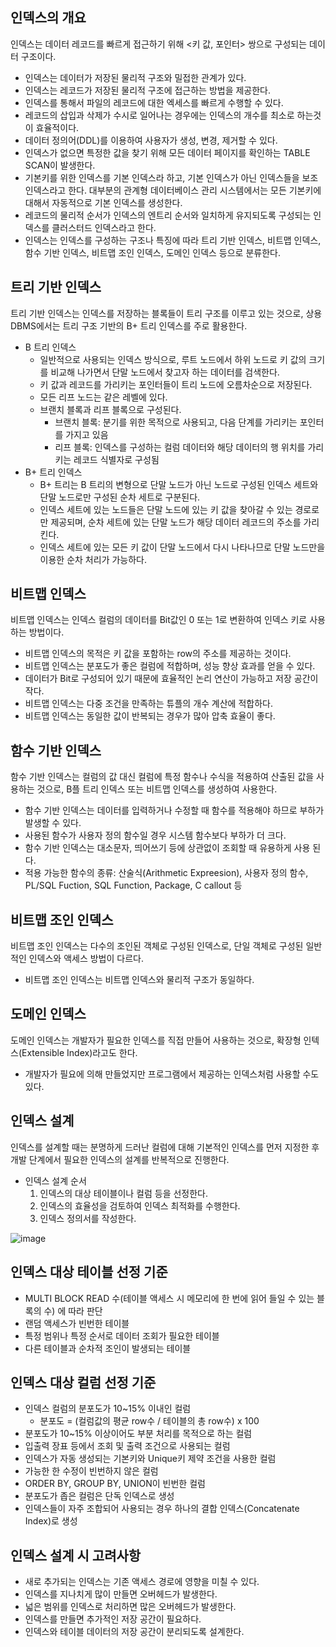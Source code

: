 ## 인덱스의 개요

인덱스는 데이터 레코드를 빠르게 접근하기 위해 <키 값, 포인터> 쌍으로 구성되는 데이터 구조이다.

- 인덱스는 데이터가 저장된 물리적 구조와 밀접한 관계가 있다.
- 인덱스는 레코드가 저장된 물리적 구조에 접근하는 방법을 제공한다.
- 인덱스를 통해서 파일의 레코드에 대한 엑세스를 빠르게 수행할 수 있다.
- 레코드의 삽입과 삭제가 수시로 일어나는 경우에는 인덱스의 개수를 최소로 하는것이 효율적이다.
- 데이터 정의어(DDL)를 이용하여 사용자가 생성, 변경, 제거할 수 있다.
- 인덱스가 없으면 특정한 값을 찾기 위해 모든 데이터 페이지를 확인하는 TABLE SCAN이 발생한다.
- 기본키를 위한 인덱스를 기본 인덱스라 하고, 기본 인덱스가 아닌 인덱스들을 보조 인덱스라고 한다. 대부분의 관계형 데이터베이스 관리 시스템에서는 모든 기본키에 대해서 자동적으로 기본 인덱스를 생성한다.
- 레코드의 물리적 순서가 인덱스의 엔트리 순서와 일치하게 유지되도록 구성되는 인덱스를 클러스터드 인덱스라고 한다.
- 인덱스는 인덱스를 구성하는 구조나 특징에 따라 트리 기반 인덱스, 비트맵 인덱스, 함수 기반 인덱스, 비트맵 조인 인덱스, 도메인 인덱스 등으로 분류한다.

## 트리 기반 인덱스

트리 기반 인덱스는 인덱스를 저장하는 블록들이 트리 구조를 이루고 있는 것으로, 상용 DBMS에서는 트리 구조 기반의 B+ 트리 인덱스를 주로 활용한다.

- B 트리 인덱스
  - 일반적으로 사용되는 인덱스 방식으로, 루트 노드에서 하위 노드로 키 값의 크기를 비교해 나가면서 단말 노드에서 찾고자 하는 데이터를 검색한다.
  - 키 값과 레코드를 가리키는 포인터들이 트리 노드에 오름차순으로 저장된다.
  - 모든 리프 노드는 같은 레벨에 있다.
  - 브랜치 블록과 리프 블록으로 구성된다.
    - 브랜치 블록: 분기를 위한 목적으로 사용되고, 다음 단계를 가리키는 포인터를 가지고 있음
    - 리프 블록: 인덱스를 구성하는 컬럼 데이터와 해당 데이터의 행 위치를 가리키는 레코드 식별자로 구성됨
- B+ 트리 인덱스
  - B+ 트리는 B 트리의 변형으로 단말 노드가 아닌 노드로 구성된 인덱스 세트와 단말 노드로만 구성된 순차 세트로 구분된다.
  - 인덱스 세트에 있는 노드들은 단말 노드에 있는 키 값을 찾아갈 수 있는 경로로만 제공되며, 순차 세트에 있는 단말 노드가 해당 데이터 레코드의 주소를 가리킨다.
  - 인덱스 세트에 있는 모든 키 값이 단말 노드에서 다시 나타나므로 단말 노드만을 이용한 순차 처리가 가능하다.
 
## 비트맵 인덱스

비트맵 인덱스는 인덱스 컬럼의 데이터를 Bit값인 0 또는 1로 변환하여 인덱스 키로 사용하는 방법이다.

- 비트맵 인덱스의 목적은 키 값을 포함하는 row의 주소를 제공하는 것이다.
- 비트맵 인덱스는 분포도가 좋은 컬럼에 적합하며, 성능 향상 효과를 얻을 수 있다.
- 데이터가 Bit로 구성되어 있기 때문에 효율적인 논리 연산이 가능하고 저장 공간이 작다.
- 비트맵 인덱스는 다중 조건을 만족하는 튜플의 개수 계산에 적합하다.
- 비트맵 인덱스는 동일한 값이 반복되는 경우가 많아 압축 효율이 좋다.

## 함수 기반 인덱스

함수 기반 인덱스는 컬럼의 값 대신 컬럼에 특정 함수나 수식을 적용하여 산출된 값을 사용하는 것으로, B플 트리 인덱스 또는 비트맵 인덱스를 생성하여 사용한다.

- 함수 기반 인덱스는 데이터를 입력하거나 수정할 때 함수를 적용해야 하므로 부하가 발생할 수 있다.
- 사용된 함수가 사용자 정의 함수일 경우 시스템 함수보다 부하가 더 크다.
- 함수 기반 인덱스는 대소문자, 띄어쓰기 등에 상관없이 조회할 때 유용하게 사용 된다.
- 적용 가능한 함수의 종류: 산술식(Arithmetic Expreesion), 사용자 정의 함수, PL/SQL Fuction, SQL Function, Package, C callout 등

## 비트맵 조인 인덱스

비트맵 조인 인덱스는 다수의 조인된 객체로 구성된 인덱스로, 단일 객체로 구성된 일반적인 인덱스와 액세스 방법이 다르다.

- 비트맵 조인 인덱스는 비트맵 인덱스와 물리적 구조가 동일하다.

## 도메인 인덱스

도메인 인덱스는 개발자가 필요한 인덱스를 직접 만들어 사용하는 것으로, 확장형 인텍스(Extensible Index)라고도 한다.

- 개발자가 필요에 의해 만들었지만 프로그램에서 제공하는 인덱스처럼 사용할 수도 있다.

## 인덱스 설계

인덱스를 설계할 때는 분명하게 드러난 컬럼에 대해 기본적인 인덱스를 먼저 지정한 후 개발 단계에서 필요한 인덱스의 설계를 반복적으로 진행한다.

- 인덱스 설계 순서
  1. 인덱스의 대상 테이블이나 컬럼 등을 선정한다.
  2. 인덱스의 효율성을 검토하여 인덱스 최적화를 수행한다.
  3. 인덱스 정의서를 작성한다.

![image](https://github.com/user-attachments/assets/085e9c70-def8-401c-a9e4-8efae8bbc8c8)

## 인덱스 대상 테이블 선정 기준

- MULTI BLOCK READ 수(테이블 액세스 시 메모리에 한 번에 읽어 들일 수 있는 블록의 수) 에 따라 판단
- 랜덤 액세스가 빈번한 테이블
- 특정 범위나 특정 순서로 데이터 조회가 필요한 테이블
- 다른 테이블과 순차적 조인이 발생되는 테이블

## 인덱스 대상 컬럼 선정 기준

- 인덱스 컬럼의 분포도가 10~15% 이내인 컬럼
  - 분포도 = (컬럼값의 평균 row수 / 테이블의 총 row수) x 100
- 분포도가 10~15% 이상이어도 부분 처리를 목적으로 하는 컬럼
- 입출력 장표 등에서 조회 및 출력 조건으로 사용되는 컬럼
- 인덱스가 자동 생성되는 기본키와 Unique키 제약 조건을 사용한 컬럼
- 가능한 한 수정이 빈번하지 않은 컬럼
- ORDER BY, GROUP BY, UNION이 빈번한 컬럼
- 분포도가 좁은 컬럼은 단독 인덱스로 생성
- 인덱스들이 자주 조합되어 사용되는 경우 하나의 결합 인덱스(Concatenate Index)로 생성

## 인덱스 설계 시 고려사항

- 새로 추가되는 인덱스는 기존 액세스 경로에 영향을 미칠 수 있다.
- 인덱스를 지나치게 많이 만들면 오버헤드가 발생한다.
- 넓은 범위를 인덱스로 처리하면 많은 오버헤드가 발생한다.
- 인덱스를 만들면 추가적인 저장 공간이 필요하다.
- 인덱스와 테이블 데이터의 저장 공간이 분리되도록 설계한다.
